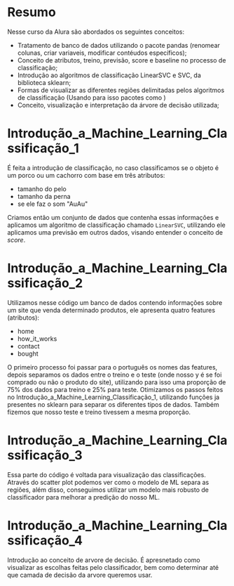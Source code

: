 # Resumo
Nesse curso da Alura são abordados os seguintes conceitos:

- Tratamento de banco de dados utilizando o pacote pandas (renomear colunas, criar variaveis, modificar contéudos específicos);
- Conceito de atributos, treino, previsão, score e baseline no processo de classificação;
- Introdução ao algoritmos de classificação LinearSVC e SVC, da biblioteca sklearn;
- Formas de visualizar as diferentes regiões delimitadas pelos algoritmos de classificação (Usando para isso pacotes como )
- Conceito, visualização e interpretação da árvore de decisão utilizada;

# Introdução_a_Machine_Learning_Classificação_1

É feita a introdução de classificação, no caso classificamos se o objeto é um porco ou um cachorro com base em três atributos:

* tamanho do pelo
* tamanho da perna
* se ele faz o som "AuAu"

Criamos então um conjunto de dados que contenha essas informações e aplicamos um algoritmo de classificação chamado ```LinearSVC```, utilizando ele aplicamos uma previsão em outros dados, visando entender o conceito de *score*.

# Introdução_a_Machine_Learning_Classificação_2

Utilizamos nesse código um banco de dados contendo informações sobre um site que venda determinado produtos, ele apresenta quatro features (atributos):

* home
* how_it_works
* contact
* bought

O primeiro processo foi passar para o português os nomes das features, depois separamos os dados entre o treino e o teste (onde nosso y é se foi comprado ou não o produto do site), utilizando para isso uma proporção de 75% dos dados para treino e 25% para teste.
Otimizamos os passos feitos no Introdução_a_Machine_Learning_Classificação_1, utilizando funções ja presentes no sklearn para separar os diferentes tipos de dados.
Também fizemos que nosso teste e treino tivessem a mesma proporção.

# Introdução_a_Machine_Learning_Classificação_3

Essa parte do código é voltada para visualização das classificações. Através do scatter plot podemos ver como o modelo de ML separa as regiões, além disso, conseguimos utilizar um modelo mais robusto de classificador para melhorar a predição do nosso ML.

# Introdução_a_Machine_Learning_Classificação_4

Introdução ao conceito de arvore de decisão. É apresnetado como visualizar as escolhas feitas pelo classificador, bem como determinar até que camada de decisão da arvore queremos usar.
